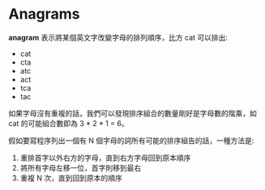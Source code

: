# Anagrams

**anagram** 表示將某個英文字改變字母的排列順序，比方 cat 可以排出:

* cat
* cta
* atc
* act
* tca
* tac

如果字母沒有重複的話，我們可以發現排序組合的數量剛好是字母數的階乘，如 cat 的可能組合數即為 3 \* 2 \* 1 = 6。

假如要寫程序列出一個有 N 個字母的詞所有可能的排序組告的話，一種方法是:

1. 重排首字以外右方的字母，直到右方字母回到原本順序
2. 將所有字母左移一位，首字則移到最右
3. 重複 N 次，直到回到原本的順序

